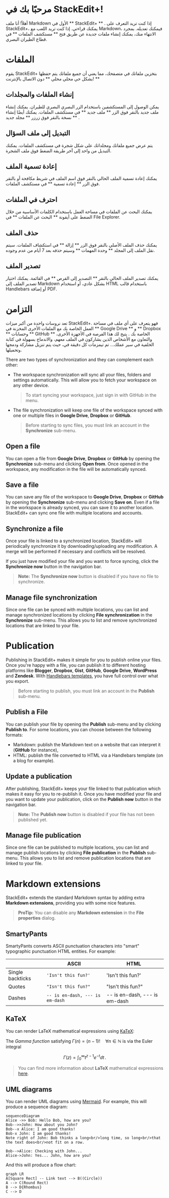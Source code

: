 # مرحبًا بك في StackEdit+!

أهلاً! أنا ملف Markdown الأول في ** StackEdit+ ** . إذا كنت تريد التعرف على StackEdit+، يمكنك قراءتي. إذا كنت تريد اللعب مع Markdown، فيمكنك تعديله. بمجرد الانتهاء منك، يمكنك إنشاء ملفات جديدة عن طريق فتح ** مستكشف الملفات ** في قطاع الطيران البصري.


# الملفات

يقوم StackEdit+ بتخزين ملفاتك في متصفحك، مما يعني أن جميع ملفاتك يتم حفظها بشكل حي محلي محلي ** دون الاتصال بالإنترنت! **

## إنشاء الملفات والمجلدات

يمكن الوصول إلى المستكشفين باستخدام الزر البصري البصري للطيران. يمكنك إنشاء ملف جديد بالنقر فوق الزر ** ملف جديد ** في مستكشف الملفات. يمكنك أيضًا إنشاء نسخة بالنقر فوق زرزر ** مجلد جديد ** .

## التبديل إلى ملف السؤال

يتم عرض جميع ملفاتك ومجلداتك على شكل شجرة في مستكشف الملفات. يمكنك التبديل من واحد إلى آخر طريقة الضغط فوق ملف الشجرة.

## إعادة تسمية الملف

يمكنك إعادة تسمية الملف الحالي بالنقر فوق اسم الملف في شريط مكافحة أو بالنقر فوق الزر ** إعادة تسمية ** في مستكشف الملفات.

## احترف في الملفات

يمكنك البحث عن الملفات في مساحة العمل باستخدام الكلمات الأساسية من خلال الضغط على أيقونة ** البحث عن الملفات ** في File Explorer.

## حذف الملف

يمكنك حذف الملف الأصلي بالنقر فوق الزر ** إزالة ** في استكشاف الملفات. سيتم نقل الملف إلى المجلد ** وحدة المهمات ** وسيتم حذفه بعد 7 أيام من عدم وجوده.

## تصدير الملف

يمكنك تصدير الملف الحالي بالنقر ** التصدير إلى القرص ** في القائمة. يمكنك اختيار تصدير الملف إلى Markdown بشكل عادي، أو استخدام HTML باستخدام قالب Handlebars أو إضافة PDF.


# التزامن

تعد نروسات واحدة من أكبر ميزات StackEdit+. فهو يتعرف على أي ملف في مساحة العمل الخاصة بك مع الملفات الأخرى المخزنة في ** Google Drive ** و ** Dropbox ** وحسابات ** GitHub ** الخاصة بك . يتيح لك هذا الفرصة في الأجهزة الأخرى، والتعاون مع الأشخاص الذين يشاركون في الملف معهم، والاندماج بسهولة في كتابة الخلفية في سير عملك... تم تيمزمات كل دقيقة في، حيث يتم تنزيل مشاركة ودمجها وتحميلها.

There are two types of synchronization and they can complement each other:

- The workspace synchronization will sync all your files, folders and settings automatically. This will allow you to fetch your workspace on any other device.
	> To start syncing your workspace, just sign in with GitHub in the menu.

- The file synchronization will keep one file of the workspace synced with one or multiple files in **Google Drive**, **Dropbox** or **GitHub**.
	> Before starting to sync files, you must link an account in the **Synchronize** sub-menu.

## Open a file

You can open a file from **Google Drive**, **Dropbox** or **GitHub** by opening the **Synchronize** sub-menu and clicking **Open from**. Once opened in the workspace, any modification in the file will be automatically synced.

## Save a file

You can save any file of the workspace to **Google Drive**, **Dropbox** or **GitHub** by opening the **Synchronize** sub-menu and clicking **Save on**. Even if a file in the workspace is already synced, you can save it to another location. StackEdit+ can sync one file with multiple locations and accounts.

## Synchronize a file

Once your file is linked to a synchronized location, StackEdit+ will periodically synchronize it by downloading/uploading any modification. A merge will be performed if necessary and conflicts will be resolved.

If you just have modified your file and you want to force syncing, click the **Synchronize now** button in the navigation bar.

> **Note:** The **Synchronize now** button is disabled if you have no file to synchronize.

## Manage file synchronization

Since one file can be synced with multiple locations, you can list and manage synchronized locations by clicking **File synchronization** in the **Synchronize** sub-menu. This allows you to list and remove synchronized locations that are linked to your file.


# Publication

Publishing in StackEdit+ makes it simple for you to publish online your files. Once you're happy with a file, you can publish it to different hosting platforms like **Blogger**, **Dropbox**, **Gist**, **GitHub**, **Google Drive**, **WordPress** and **Zendesk**. With [Handlebars templates](http://handlebarsjs.com/), you have full control over what you export.

> Before starting to publish, you must link an account in the **Publish** sub-menu.

## Publish a File

You can publish your file by opening the **Publish** sub-menu and by clicking **Publish to**. For some locations, you can choose between the following formats:

- Markdown: publish the Markdown text on a website that can interpret it (**GitHub** for instance),
- HTML: publish the file converted to HTML via a Handlebars template (on a blog for example).

## Update a publication

After publishing, StackEdit+ keeps your file linked to that publication which makes it easy for you to re-publish it. Once you have modified your file and you want to update your publication, click on the **Publish now** button in the navigation bar.

> **Note:** The **Publish now** button is disabled if your file has not been published yet.

## Manage file publication

Since one file can be published to multiple locations, you can list and manage publish locations by clicking **File publication** in the **Publish** sub-menu. This allows you to list and remove publication locations that are linked to your file.


# Markdown extensions

StackEdit+ extends the standard Markdown syntax by adding extra **Markdown extensions**, providing you with some nice features.

> **ProTip:** You can disable any **Markdown extension** in the **File properties** dialog.


## SmartyPants

SmartyPants converts ASCII punctuation characters into "smart" typographic punctuation HTML entities. For example:

|                |ASCII                          |HTML                         |
|----------------|-------------------------------|-----------------------------|
|Single backticks|`'Isn't this fun?'`            |'Isn't this fun?'            |
|Quotes          |`"Isn't this fun?"`            |"Isn't this fun?"            |
|Dashes          |`-- is en-dash, --- is em-dash`|-- is en-dash, --- is em-dash|


## KaTeX

You can render LaTeX mathematical expressions using [KaTeX](https://khan.github.io/KaTeX/):

The *Gamma function* satisfying $\Gamma(n) = (n-1)!\quad\forall n\in\mathbb N$ is via the Euler integral

$$
\Gamma(z) = \int_0^\infty t^{z-1}e^{-t}dt\,.
$$

> You can find more information about **LaTeX** mathematical expressions [here](http://meta.math.stackexchange.com/questions/5020/mathjax-basic-tutorial-and-quick-reference).


## UML diagrams

You can render UML diagrams using [Mermaid](https://mermaidjs.github.io/). For example, this will produce a sequence diagram:

```mermaid
sequenceDiagram
Alice ->> Bob: Hello Bob, how are you?
Bob-->>John: How about you John?
Bob--x Alice: I am good thanks!
Bob-x John: I am good thanks!
Note right of John: Bob thinks a long<br/>long time, so long<br/>that the text does<br/>not fit on a row.

Bob-->Alice: Checking with John...
Alice->John: Yes... John, how are you?
```

And this will produce a flow chart:

```mermaid
graph LR
A[Square Rect] -- Link text --> B((Circle))
A --> C(Round Rect)
B --> D{Rhombus}
C --> D
```
<!--stackedit_data:
eyJoaXN0b3J5IjpbMTczMjQ1MTAyMF19
-->
